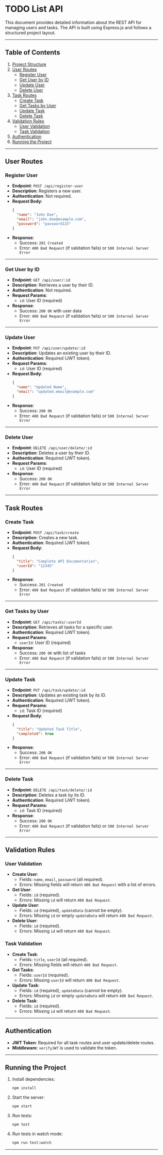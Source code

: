 # TODO List API

This document provides detailed information about the REST API for managing users and tasks. The API is built using Express.js and follows a structured project layout.

---

## Table of Contents
1. [Project Structure](#project-structure)
2. [User Routes](#user-routes)
   - [Register User](#register-user)
   - [Get User by ID](#get-user-by-id)
   - [Update User](#update-user)
   - [Delete User](#delete-user)
3. [Task Routes](#task-routes)
   - [Create Task](#create-task)
   - [Get Tasks by User](#get-tasks-by-user)
   - [Update Task](#update-task)
   - [Delete Task](#delete-task)
4. [Validation Rules](#validation-rules)
   - [User Validation](#user-validation)
   - [Task Validation](#task-validation)
5. [Authentication](#authentication)
6. [Running the Project](#running-the-project)

---
## User Routes

### Register User

- **Endpoint**: `POST /api/register-user`
- **Description**: Registers a new user.
- **Authentication**: Not required.
- **Request Body**:
  ```json
  {
    "name": "John Doe",
    "email": "john.doe@example.com",
    "password": "password123"
  }
  ```
- **Response**:
  - Success: `201 Created`
  - Error: `400 Bad Request` (if validation fails) or `500 Internal Server Error`

---

### Get User by ID

- **Endpoint**: `GET /api/user/:id`
- **Description**: Retrieves a user by their ID.
- **Authentication**: Not required.
- **Request Params**:
  - `id`: User ID (required)
- **Response**:
  - Success: `200 OK` with user data
  - Error: `400 Bad Request` (if validation fails) or `500 Internal Server Error`

---

### Update User

- **Endpoint**: `PUT /api/user/update/:id`
- **Description**: Updates an existing user by their ID.
- **Authentication**: Required (JWT token).
- **Request Params**:
  - `id`: User ID (required)
- **Request Body**:
  ```json
  {
    "name": "Updated Name",
    "email": "updated.email@example.com"
  }
  ```
- **Response**:
  - Success: `200 OK`
  - Error: `400 Bad Request` (if validation fails) or `500 Internal Server Error`

---

### Delete User

- **Endpoint**: `DELETE /api/user/delete/:id`
- **Description**: Deletes a user by their ID.
- **Authentication**: Required (JWT token).
- **Request Params**:
  - `id`: User ID (required)
- **Response**:
  - Success: `200 OK`
  - Error: `400 Bad Request` (if validation fails) or `500 Internal Server Error`

---

## Task Routes

### Create Task

- **Endpoint**: `POST /api/task/create`
- **Description**: Creates a new task.
- **Authentication**: Required (JWT token).
- **Request Body**:
  ```json
  {
    "title": "Complete API Documentation",
    "userId": "12345"
  }
  ```
- **Response**:
  - Success: `201 Created`
  - Error: `400 Bad Request` (if validation fails) or `500 Internal Server Error`

---

### Get Tasks by User

- **Endpoint**: `GET /api/tasks/:userId`
- **Description**: Retrieves all tasks for a specific user.
- **Authentication**: Required (JWT token).
- **Request Params**:
  - `userId`: User ID (required)
- **Response**:
  - Success: `200 OK` with list of tasks
  - Error: `400 Bad Request` (if validation fails) or `500 Internal Server Error`

---

### Update Task

- **Endpoint**: `PUT /api/task/update/:id`
- **Description**: Updates an existing task by its ID.
- **Authentication**: Required (JWT token).
- **Request Params**:
  - `id`: Task ID (required)
- **Request Body**:
  ```json
  {
    "title": "Updated Task Title",
    "completed": true
  }
  ```
- **Response**:
  - Success: `200 OK`
  - Error: `400 Bad Request` (if validation fails) or `500 Internal Server Error`

---

### Delete Task

- **Endpoint**: `DELETE /api/task/delete/:id`
- **Description**: Deletes a task by its ID.
- **Authentication**: Required (JWT token).
- **Request Params**:
  - `id`: Task ID (required)
- **Response**:
  - Success: `200 OK`
  - Error: `400 Bad Request` (if validation fails) or `500 Internal Server Error`

---

## Validation Rules

### User Validation

- **Create User**:
  - Fields: `name`, `email`, `password` (all required).
  - Errors: Missing fields will return `400 Bad Request` with a list of errors.
- **Get User**:
  - Fields: `id` (required).
  - Errors: Missing `id` will return `400 Bad Request`.
- **Update User**:
  - Fields: `id` (required), `updateData` (cannot be empty).
  - Errors: Missing `id` or empty `updateData` will return `400 Bad Request`.
- **Delete User**:
  - Fields: `id` (required).
  - Errors: Missing `id` will return `400 Bad Request`.

### Task Validation

- **Create Task**:
  - Fields: `title`, `userId` (all required).
  - Errors: Missing fields will return `400 Bad Request`.
- **Get Tasks**:
  - Fields: `userId` (required).
  - Errors: Missing `userId` will return `400 Bad Request`.
- **Update Task**:
  - Fields: `id` (required), `updateData` (cannot be empty).
  - Errors: Missing `id` or empty `updateData` will return `400 Bad Request`.
- **Delete Task**:
  - Fields: `id` (required).
  - Errors: Missing `id` will return `400 Bad Request`.

---

## Authentication

- **JWT Token**: Required for all task routes and user update/delete routes.
- **Middleware**: `verifyJWT` is used to validate the token.

---

## Running the Project

1. Install dependencies:
   ```bash
   npm install
   ```
2. Start the server:
   ```bash
   npm start
   ```
3. Run tests:
   ```bash
   npm test
   ```
4. Run tests in watch mode:
   ```bash
   npm run test:watch
   ```
---
